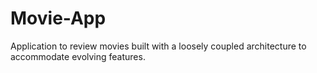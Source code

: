 # Movie-App
Application to review movies built with a loosely coupled architecture to accommodate evolving features.

